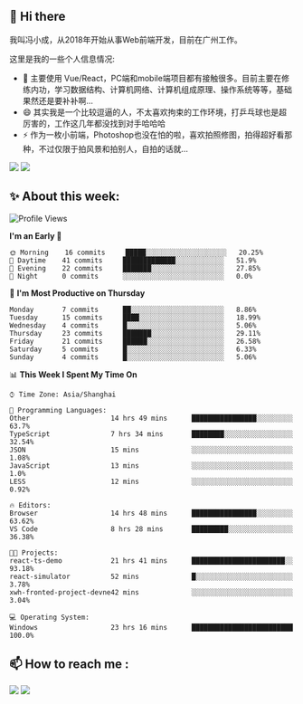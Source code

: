 ## 👋 Hi there

我叫冯小成，从2018年开始从事Web前端开发，目前在广州工作。

这里是我的一些个人信息情况:

- 🌱 主要使用 Vue/React，PC端和mobile端项目都有接触很多。目前主要在修练内功，学习数据结构、计算机网络、计算机组成原理、操作系统等等，基础果然还是要补补啊...
- 😄 其实我是一个比较逗逼的人，不太喜欢拘束的工作环境，打乒乓球也是超厉害的，工作这几年都没找到对手哈哈哈
- ⚡ 作为一枚小前端，Photoshop也没在怕的啦，喜欢拍照修图，拍得超好看那种，不过仅限于拍风景和拍别人，自拍的话就...

![](https://github-readme-stats.vercel.app/api?username=fxpixels&theme=graywhite&hide_border=true)
![](https://github-readme-stats.vercel.app/api/top-langs/?username=fxpixels&hide_border=true&layout=compact)

<!--
<img src="https://github-readme-stats.vercel.app/api?username=fxpixels&theme=graywhite&hide_border=true" width="500" alt=""/>
<img src="https://github-readme-stats.vercel.app/api/top-langs/?username=fxpixels&hide_border=true&layout=compact" width="300" alt=""/>
-->
## ✨ About this week:
<!--START_SECTION:waka-->
![Profile Views](http://img.shields.io/badge/Profile%20Views-0-blue)

**I'm an Early 🐤** 

```text
🌞 Morning    16 commits     █████░░░░░░░░░░░░░░░░░░░░   20.25% 
🌆 Daytime    41 commits     █████████████░░░░░░░░░░░░   51.9% 
🌃 Evening    22 commits     ███████░░░░░░░░░░░░░░░░░░   27.85% 
🌙 Night      0 commits      ░░░░░░░░░░░░░░░░░░░░░░░░░   0.0%

```
📅 **I'm Most Productive on Thursday** 

```text
Monday       7 commits      ██░░░░░░░░░░░░░░░░░░░░░░░   8.86% 
Tuesday      15 commits     ████░░░░░░░░░░░░░░░░░░░░░   18.99% 
Wednesday    4 commits      █░░░░░░░░░░░░░░░░░░░░░░░░   5.06% 
Thursday     23 commits     ███████░░░░░░░░░░░░░░░░░░   29.11% 
Friday       21 commits     ██████░░░░░░░░░░░░░░░░░░░   26.58% 
Saturday     5 commits      █░░░░░░░░░░░░░░░░░░░░░░░░   6.33% 
Sunday       4 commits      █░░░░░░░░░░░░░░░░░░░░░░░░   5.06%

```


📊 **This Week I Spent My Time On** 

```text
⌚︎ Time Zone: Asia/Shanghai

💬 Programming Languages: 
Other                    14 hrs 49 mins      ████████████████░░░░░░░░░   63.7% 
TypeScript               7 hrs 34 mins       ████████░░░░░░░░░░░░░░░░░   32.54% 
JSON                     15 mins             ░░░░░░░░░░░░░░░░░░░░░░░░░   1.08% 
JavaScript               13 mins             ░░░░░░░░░░░░░░░░░░░░░░░░░   1.0% 
LESS                     12 mins             ░░░░░░░░░░░░░░░░░░░░░░░░░   0.92%

🔥 Editors: 
Browser                  14 hrs 48 mins      ████████████████░░░░░░░░░   63.62% 
VS Code                  8 hrs 28 mins       █████████░░░░░░░░░░░░░░░░   36.38%

🐱‍💻 Projects: 
react-ts-demo            21 hrs 41 mins      ███████████████████████░░   93.18% 
react-simulator          52 mins             █░░░░░░░░░░░░░░░░░░░░░░░░   3.78% 
xwh-fronted-project-devne42 mins             ░░░░░░░░░░░░░░░░░░░░░░░░░   3.04%

💻 Operating System: 
Windows                  23 hrs 16 mins      █████████████████████████   100.0%

```


<!--END_SECTION:waka-->

## :mailbox: How to reach me : 

[<img src="https://img.icons8.com/bubbles/50/000000/gmail.png"/>](mailto:iampcfox@gmail.com)
[<img target="_blank" src="https://img.icons8.com/bubbles/50/000000/github.png">](https://github.com/FxPixels)



<!-- ![Visitor Badge](https://visitor-badge.laobi.icu/badge?page_id=fxpixels) -->

<!--
**FxPixels/FxPixels** is a ✨ _special_ ✨ repository because its `README.md` (this file) appears on your GitHub profile.

Here are some ideas to get you started:

- 🔭 I’m currently working on ...
- 🌱 I’m currently learning ...
- 👯 I’m looking to collaborate on ...
- 🤔 I’m looking for help with ...
- 💬 Ask me about ...
- 📫 How to reach me: ...
- 😄 Pronouns: ...
- ⚡ Fun fact: ...
-->
